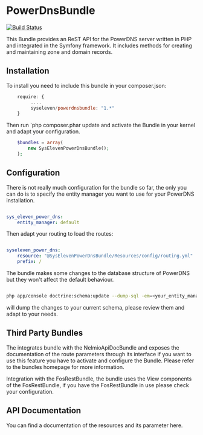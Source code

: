 PowerDnsBundle
==============

[![Build Status](https://travis-ci.org/syseleven/PowerDnsBundle.svg?branch=master)](https://travis-ci.org/syseleven/PowerDnsBundle)

This Bundle provides an ReST API for the PowerDNS server written in PHP and integrated in the Symfony framework. It includes methods for creating and maintaining zone and domain records.

Installation
------------
To install you need to include this bundle in your composer.json:

```javascript
    require: {
         ....
         syseleven/powerdnsbundle: "1.*"
    }
```
Then run `php composer.phar update and activate the Bundle in your kernel and adapt your configuration.

```php
    $bundles = array(
        new SysElevenPowerDnsBundle();
    );
````

Configuration
-------------

There is not really much configuration for the bundle so far, the only you can do is to specify the entity manager you want to use for your PowerDNS installation.

```yaml

sys_eleven_power_dns:
    entity_manager: default

```

Then adapt your routing to load the routes:

```yaml

syseleven_power_dns:
    resource: "@SysElevenPowerDnsBundle/Resources/config/routing.yml"
    prefix: /

```

The bundle makes some changes to the database structure of PowerDNS but they won't affect the default behaviour.

```sh

php app/console doctrine:schema:update --dump-sql -em=<your_entity_manager>

```

will dump the changes to your current schema, please review them and adapt to your needs.


Third Party Bundles
-------------------

The integrates bundle with the NelmioApiDocBundle and exposes the documentation of the route parameters through its interface if you want to use this feature you have to activate and configure the Bundle. Please refer to the bundles homepage for more information.

Integration with the FosRestBundle, the bundle uses the View components of the FosRestBundle, if you have the FosRestBundle in use please check your configuration.



API Documentation
-----------------

You can find a documentation of the resources and its parameter here.

